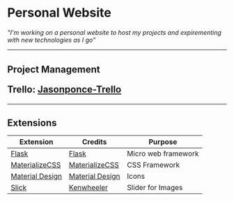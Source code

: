 <h1> Personal Website
  
  <h6>"I'm working on a personal website to host my projects and expirementing with new technologies as I go"
  
  ***

<h2>Project Management

Trello: [Jasonponce-Trello](https://trello.com/b/y3T7JsS1/jasonponceinfo)

***

<h2> Extensions

|Extension|Credits|Purpose|
---|---|---
[Flask](https://flask.palletsprojects.com/en/1.1.x/)|[Flask](https://flask.palletsprojects.com/en/1.1.x/)|Micro web framework
[MaterializeCSS](https://materializecss.com/)| [MaterializeCSS](https://materializecss.com/) | CSS Framework
[Material Design](https://material.io/) | [Material Design](https://material.io/) | Icons 
[Slick](https://kenwheeler.github.io/slick/) | [Kenwheeler](https://github.com/kenwheeler) | Slider for Images
